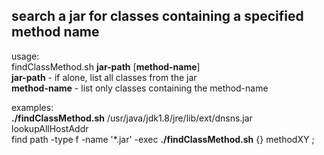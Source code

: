 ## search a jar for classes containing a specified method name

usage:<br/>
    findClassMethod.sh __jar-path__ [__method-name__]<br/>
        __jar-path__    - if alone, list all classes from the jar<br/>
        __method-name__ - list only classes containing the method-name<br/>

examples:<br/>
    __./findClassMethod.sh__ /usr/java/jdk1.8/jre/lib/ext/dnsns.jar lookupAllHostAddr<br/>
    find path -type f -name '*.jar' -exec __./findClassMethod.sh__ {} methodXY \;<br/>

